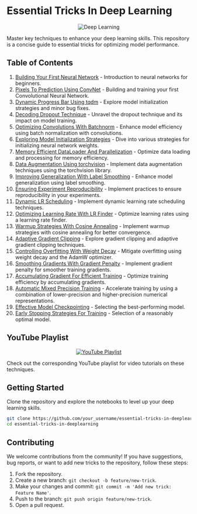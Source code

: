 # Essential Tricks In Deep Learning

<p align="center">
  <img src="https://assets.spe.org/dims4/default/7c6d2d6/2147483647/strip/true/crop/1051x552+0+0/resize/1200x630!/quality/90/?url=http%3A%2F%2Fspe-brightspot.s3.amazonaws.com%2F53%2F9d%2F228eca9b412bb1e3aa8b76d5f9db%2Fdaaiml.jpg" alt="Deep Learning">
</p>

Master key techniques to enhance your deep learning skills. This repository is a concise guide to essential tricks for optimizing model performance.

## Table of Contents

1. [Building Your First Neural Network](./01_Building_Your_First_Neural_Network.ipynb) - Introduction to neural networks for beginners.
2. [Pixels To Prediction Using ConvNet](./02_Pixels_To_Prediction_Using_ConvNet.ipynb) - Building and training your first Convolutional Neural Network.
3. [Dynamic Progress Bar Using tqdm](./03_Dynamic_Progress_Bar_Using_tqdm.ipynb) - Explore model initialization strategies and minor bug fixes.
4. [Decoding Dropout Technique](./04_Decoding_Dropout_Technique.ipynb) - Unravel the dropout technique and its impact on model training.
5. [Optimizing Convolutions With Batchnorm](./05_Optimizing_Convolutions_With_Batchnorm.ipynb) - Enhance model efficiency using batch normalization with convolutions.
6. [Exploring Model Initialization Strategies](./06_Exploring_Model_Initialization_Strategies.ipynb) - Dive into various strategies for initializing neural network weights.
7. [Memory Efficient DataLoader And Parallelization](./07_Memory_Efficient_DataLoader_And_Parallelization.ipynb) - Optimize data loading and processing for memory efficiency.
8. [Data Augmentation Using torchvision](./08_Data_Augmentation_Using_torchvision.ipynb) - Implement data augmentation techniques using the torchvision library.
9. [Improving Generalization With Label Smoothing](./09_Improving_Generalization_With_Label_Smoothing.ipynb) - Enhance model generalization using label smoothing.
10. [Ensuring Experiment Reproducibility](./10_Ensuring_Experiment_Reproducibility.ipynb) - Implement practices to ensure reproducibility in your experiments.
11. [Dynamic LR Scheduling](./11_Dynamic_LR_Scheduling.ipynb) - Implement dynamic learning rate scheduling techniques.
12. [Optimizing Learning Rate With LR Finder](./12_Optimizing_Learning_Rate_With_LR_Finder.ipynb) - Optimize learning rates using a learning rate finder.
13. [Warmup Strategies With Cosine Annealing](./13_Warmup_Strategies_With_Cosine_Annealing.ipynb) - Implement warmup strategies with cosine annealing for better convergence.
14. [Adaptive Gradient Clipping](./14_Adaptive_Gradient_Clipping.ipynb) - Explore gradient clipping and adaptive gradient clipping techniques.
15. [Controlling Overfitting With Weight Decay](./15_Controlling_Overfitting_With_Weight_Decay.ipynb) - Mitigate overfitting using weight decay and the AdamW optimizer.
16. [Smoothing Gradients With Gradient Penalty](./16_Smoothing_Gradients_With_Gradient_Penalty.ipynb) - Implement gradient penalty for smoother training gradients.
17. [Accumulating Gradient For Efficient Training](./17_Accumulating_Gradient_For_Efficient_Training.ipynb) - Optimize training efficiency by accumulating gradients.
18. [Automatic Mixed Precision Training](./18_Automatic_Mixed_Precision_Training.ipynb) -  Accelerate training by using a combination of lower-precision and higher-precision numerical representations.
19. [Effective Model Checkpointing](./19_Effective_Model_Checkpointing.ipynb) - Selecting the best-performing model.
20. [Early Stopping Strategies For Training](./20_Early_Stopping_Strategies_For_Training.ipynb) - Selection of a reasonably optimal model.

## YouTube Playlist



<p align="center">
  <a href="https://www.youtube.com/playlist?list=PL4HNImpE6EWinFM0YutqEAigEFhcYtmtX">
    <img src="https://i.ytimg.com/vi/LvP-hmWGex4/hqdefault.jpg?sqp=-oaymwEXCNACELwBSFryq4qpAwkIARUAAIhCGAE=&rs=AOn4CLAsQEQayoWWnik8WVg35r2DUJO6gg" alt="YouTube Playlist">
  </a>
</p>

Check out the corresponding YouTube playlist for video tutorials on these techniques.

## Getting Started

Clone the repository and explore the notebooks to level up your deep learning skills.

```bash
git clone https://github.com/your_username/essential-tricks-in-deeplearning.git
cd essential-tricks-in-deeplearning
```

## Contributing
We welcome contributions from the community! If you have suggestions, bug reports, or want to add new tricks to the repository, follow these steps:

1. Fork the repository.
2. Create a new branch: `git checkout -b feature/new-trick`.
3. Make your changes and commit: `git commit -m 'Add new trick: Feature Name'`.
4. Push to the branch: `git push origin feature/new-trick`.
5. Open a pull request.
